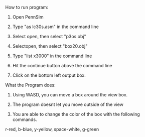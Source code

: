 How to run program:

1. Open PennSim

2. Type "as lc30s.asm" in the command line

3. Select open, then select "p3os.obj"

4. Selectopen, then select "box20.obj"

5. Type "list x3000" in the command line

6. Hit the continue button above the command line

7. Click on the bottom left output box.


What the Program does:

1. Using WASD, you can move a box around the view box.

2. The program doesnt let you move outside of the view

3. You are able to change the color of the box with the following commands.

  r-red, b-blue, y-yellow, space-white, g-green
